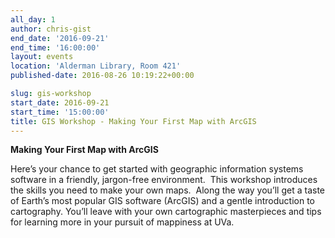 ```yaml
---
all_day: 1
author: chris-gist
end_date: '2016-09-21'
end_time: '16:00:00'
layout: events
location: 'Alderman Library, Room 421'
published-date: 2016-08-26 10:19:22+00:00

slug: gis-workshop
start_date: 2016-09-21
start_time: '15:00:00'
title: GIS Workshop - Making Your First Map with ArcGIS
---
```


**Making Your First Map with ArcGIS**

Here’s your chance to get started with geographic information systems software in a friendly, jargon-free environment.  This workshop introduces the skills you need to make your own maps.  Along the way you’ll get a taste of Earth’s most popular GIS software (ArcGIS) and a gentle introduction to cartography. You’ll leave with your own cartographic masterpieces and tips for learning more in your pursuit of mappiness at UVa.
